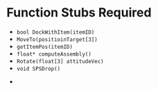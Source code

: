 # Function Stubs Required

- ```bool DockWithItem(itemID)```
- ```MoveTo(positioinTarget[3])```
- ```getItemPos(itemID)```
- ```float* computeAssembly()```
- ```Rotate(float[3] attitudeVec)```
- ```void SPSDrop()```
- ```int hasReachedPos(float targetPos[3]);
